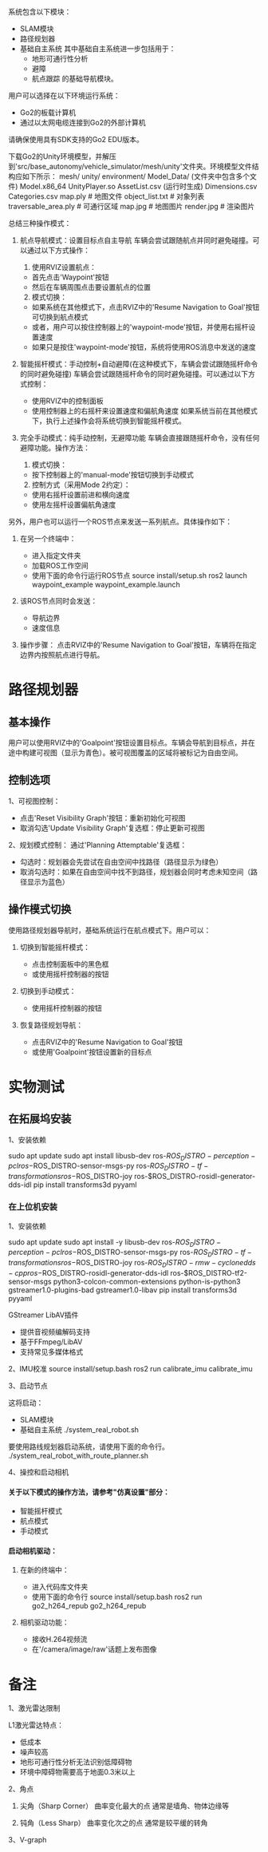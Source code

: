 系统包含以下模块：
- SLAM模块
- 路径规划器
- 基础自主系统
  其中基础自主系统进一步包括用于：
  - 地形可通行性分析
  - 避障
  - 航点跟踪
的基础导航模块。


用户可以选择在以下环境运行系统：
- Go2的板载计算机
- 通过以太网电缆连接到Go2的外部计算机

请确保使用具有SDK支持的Go2 EDU版本。



下载Go2的Unity环境模型，并解压到'src/base_autonomy/vehicle_simulator/mesh/unity'文件夹。环境模型文件结构应如下所示：
mesh/
    unity/
        environment/
            Model_Data/ (文件夹中包含多个文件)
            Model.x86_64
            UnityPlayer.so
            AssetList.csv (运行时生成)
            Dimensions.csv
            Categories.csv
        map.ply                # 地图文件
        object_list.txt        # 对象列表
        traversable_area.ply   # 可通行区域
        map.jpg               # 地图图片
        render.jpg            # 渲染图片



总结三种操作模式：
1. 航点导航模式：设置目标点自主导航
    车辆会尝试跟随航点并同时避免碰撞。可以通过以下方式操作：
    1. 使用RVIZ设置航点：
    - 首先点击'Waypoint'按钮
    - 然后在车辆周围点击要设置航点的位置

    2. 模式切换：
    - 如果系统在其他模式下，点击RVIZ中的'Resume Navigation to Goal'按钮可切换到航点模式
    - 或者，用户可以按住控制器上的'waypoint-mode'按钮，并使用右摇杆设置速度
    - 如果只是按住'waypoint-mode'按钮，系统将使用ROS消息中发送的速度


2. 智能摇杆模式：手动控制+自动避障(在这种模式下，车辆会尝试跟随摇杆命令的同时避免碰撞)
    车辆会尝试跟随摇杆命令的同时避免碰撞。可以通过以下方式控制：
    - 使用RVIZ中的控制面板
    - 使用控制器上的右摇杆来设置速度和偏航角速度
    如果系统当前在其他模式下，执行上述操作会将系统切换到智能摇杆模式。

3. 完全手动模式：纯手动控制，无避障功能
车辆会直接跟随摇杆命令，没有任何避障功能。操作方法：

    1. 模式切换：
    - 按下控制器上的'manual-mode'按钮切换到手动模式

    2. 控制方式（采用Mode 2约定）：
    - 使用右摇杆设置前进和横向速度
    - 使用左摇杆设置偏航角速度



另外，用户也可以运行一个ROS节点来发送一系列航点。具体操作如下：

1. 在另一个终端中：
   - 进入指定文件夹
   - 加载ROS工作空间
   - 使用下面的命令行运行ROS节点
source install/setup.sh
ros2 launch waypoint_example waypoint_example.launch

2. 该ROS节点同时会发送：
   - 导航边界
   - 速度信息

3. 操作步骤：
   点击RVIZ中的'Resume Navigation to Goal'按钮，车辆将在指定边界内按照航点进行导航。


# 路径规划器
## 基本操作
用户可以使用RVIZ中的'Goalpoint'按钮设置目标点。车辆会导航到目标点，并在途中构建可视图（显示为青色）。被可视图覆盖的区域将被标记为自由空间。

## 控制选项
1、可视图控制：
- 点击'Reset Visibility Graph'按钮：重新初始化可视图
- 取消勾选'Update Visibility Graph'复选框：停止更新可视图

2、规划模式控制：
通过'Planning Attemptable'复选框：
- 勾选时：规划器会先尝试在自由空间中找路径（路径显示为绿色）
- 取消勾选时：如果在自由空间中找不到路径，规划器会同时考虑未知空间（路径显示为蓝色）

## 操作模式切换
使用路径规划器导航时，基础系统运行在航点模式下。用户可以：

1. 切换到智能摇杆模式：
   - 点击控制面板中的黑色框
   - 或使用摇杆控制器的按钮

2. 切换到手动模式：
   - 使用摇杆控制器的按钮

3. 恢复路径规划导航：
   - 点击RVIZ中的'Resume Navigation to Goal'按钮
   - 或使用'Goalpoint'按钮设置新的目标点





# 实物测试
## 在拓展坞安装
1、安装依赖

sudo apt update
sudo apt install libusb-dev ros-$ROS_DISTRO-perception-pcl ros-$ROS_DISTRO-sensor-msgs-py ros-$ROS_DISTRO-tf-transformations ros-$ROS_DISTRO-joy ros-$ROS_DISTRO-rosidl-generator-dds-idl
pip install transforms3d pyyaml


### 在上位机安装
1、安装依赖

sudo apt update
sudo apt install -y libusb-dev ros-$ROS_DISTRO-perception-pcl ros-$ROS_DISTRO-sensor-msgs-py ros-$ROS_DISTRO-tf-transformations ros-$ROS_DISTRO-joy ros-$ROS_DISTRO-rmw-cyclonedds-cpp ros-$ROS_DISTRO-rosidl-generator-dds-idl ros-$ROS_DISTRO-tf2-sensor-msgs python3-colcon-common-extensions python-is-python3 gstreamer1.0-plugins-bad gstreamer1.0-libav
pip install transforms3d pyyaml

GStreamer LibAV插件
- 提供音视频编解码支持
- 基于FFmpeg/LibAV
- 支持常见多媒体格式

2、IMU校准
source install/setup.bash
ros2 run calibrate_imu calibrate_imu

3、启动节点

这将启动：
- SLAM模块
- 基础自主系统
./system_real_robot.sh

要使用路线规划器启动系统，请使用下面的命令行。
./system_real_robot_with_route_planner.sh


4、操控和启动相机

#### 关于以下模式的操作方法，请参考"仿真设置"部分：
- 智能摇杆模式
- 航点模式
- 手动模式

#### 启动相机驱动：
1. 在新的终端中：
   - 进入代码库文件夹
   - 使用下面的命令行
source install/setup.bash
ros2 run go2_h264_repub go2_h264_repub

2. 相机驱动功能：
   - 接收H.264视频流
   - 在'/camera/image/raw'话题上发布图像


# 备注
1、激光雷达限制

L1激光雷达特点：
- 低成本
- 噪声较高
- 地形可通行性分析无法识别低障碍物
- 环境中障碍物需要高于地面0.3米以上



2、角点
   1. 尖角（Sharp Corner）
   曲率变化最大的点
   通常是墙角、物体边缘等

   2. 钝角（Less Sharp）
   曲率变化次之的点
   通常是较平缓的转角

3、V-graph
